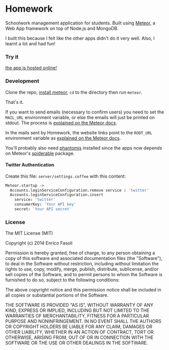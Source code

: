 # Homework
Schoolwork management application for students. Built using
[Meteor](http://github.com/meteor/meteor), a Web App framework on top of Node.js
and MongoDB.

I built this because I felt like the other apps didn't do it very well.
Also, I learnt a lot and had fun!

### Try it
[the app is hosted online!](http://homework.meteor.com)

### Development
Clone the repo, [install meteor](http://meteor.com), `cd` to the directory
then run `meteor`.

That's it.

If you want to send emails (necessary to confirm users) you need to set the
`MAIL_URL` environment variable, or else the emails will just be printed on
stdout. The process is
[explained on the Meteor docs](http://docs.meteor.com/#email).

In the mails sent by Homework, the website links point to the `ROOT_URL`
environment variable as
[explained on the Meteor docs](http://docs.meteor.com/#meteor_absoluteurl).

You'll probably also need [phantomjs](http://phantomjs.org/) installed
since the apps now depends on Meteor's
[spiderable](http://docs.meteor.com/#spiderable) package.

#### Twitter Authentication

Create this file: `server/settings.coffee` with this content:

```coffeescript
Meteor.startup ->
  Accounts.loginServiceConfiguration.remove service : 'twitter'
  Accounts.loginServiceConfiguration.insert
    service: 'twitter'
    consumerKey: 'Your API key'
    secret: 'Your API secret'
```

### License
The MIT License (MIT)

Copyright (c) 2014 Enrico Fasoli

Permission is hereby granted, free of charge, to any person obtaining a copy
of this software and associated documentation files (the "Software"), to deal
in the Software without restriction, including without limitation the rights
to use, copy, modify, merge, publish, distribute, sublicense, and/or sell
copies of the Software, and to permit persons to whom the Software is
furnished to do so, subject to the following conditions:

The above copyright notice and this permission notice shall be included in all
copies or substantial portions of the Software.

THE SOFTWARE IS PROVIDED "AS IS", WITHOUT WARRANTY OF ANY KIND, EXPRESS OR
IMPLIED, INCLUDING BUT NOT LIMITED TO THE WARRANTIES OF MERCHANTABILITY,
FITNESS FOR A PARTICULAR PURPOSE AND NONINFRINGEMENT. IN NO EVENT SHALL THE
AUTHORS OR COPYRIGHT HOLDERS BE LIABLE FOR ANY CLAIM, DAMAGES OR OTHER
LIABILITY, WHETHER IN AN ACTION OF CONTRACT, TORT OR OTHERWISE, ARISING FROM,
OUT OF OR IN CONNECTION WITH THE SOFTWARE OR THE USE OR OTHER DEALINGS IN THE
SOFTWARE.
